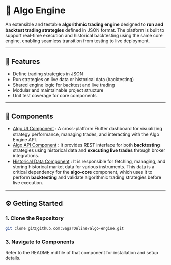 # 🧠 Algo Engine

An extensible and testable **algorithmic trading engine** designed to **run and backtest trading strategies** defined in JSON format. The platform is built to support real-time execution and historical backtesting using the same core engine, enabling seamless transition from testing to live deployment.

---

## 🚀 Features

- Define trading strategies in JSON
- Run strategies on live data or historical data (backtesting)
- Shared engine logic for backtest and live trading
- Modular and maintainable project structure
- Unit test coverage for core components

---

## 🚀 Components

- [Algo UI Component](./algo-ui/README.md) : A cross-platform Flutter dashboard for visualizing strategy performance, managing trades, and interacting with the Algo Engine API.
- [Algo API Component](./algo-api/README.md) : It provides REST interface for both **backtesting** strategies using historical data and **executing live trades** through broker integrations.
- [Historical Data Component](./components/historical_data/README.md) : It is responsible for fetching, managing, and storing historical market data for various instruments. This data is a critical dependency for the **algo-core** component, which uses it to perform **backtesting** and validate algorithmic trading strategies before live execution.  


---
## ⚙️ Getting Started

### 1. Clone the Repository
```bash
git clone git@github.com:SagarOnline/algo-engine.git
```

### 3. Navigate to Components
Refer to the README.md file of that component for installation and setup details.
